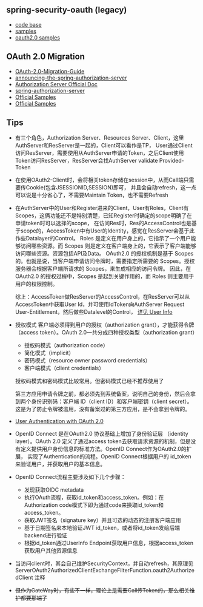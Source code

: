 ## spring-security-oauth (legacy)

- [code base](https://github.com/spring-attic/spring-security-oauth)
- [samples](https://github.com/spring-attic/spring-security-oauth/tree/main/samples)
- [oauth2.0 samples](https://github.com/jgrandja/spring-security-oauth-2-4-migrate)

## OAuth 2.0 Migration

- [OAuth-2.0-Migration-Guide](https://github.com/spring-projects/spring-security/wiki/OAuth-2.0-Migration-Guide)
- [announcing-the-spring-authorization-server](https://spring.io/blog/2020/04/15/announcing-the-spring-authorization-server)
- [Authorization Server Official Doc](https://docs.spring.io/spring-authorization-server/docs/current/reference/html/)
- [spring-authorization-server](https://github.com/spring-projects/spring-authorization-server)
- [Official Samples](https://github.com/spring-projects/spring-authorization-server/tree/main/samples)
- [Official Samples](https://github.com/spring-projects/spring-security-samples)

## Tips

- 有三个角色，Authorization Server、Resources Server、Client，这里AuthServer和ResServer是一起的，Client可以看作是TP，
  User通过Client访问ResServer，需要使用从AuthServer申请的Token，之后Client使用Token访问ResServer，ResServer会找AuthServer
  validate Provided-Token
- 在使用OAuth2-Client时，会将相关token存储在session中，从而Call端只需要传Cookie(包含JSESSIONID,SESSION)即可，
  并且会自动refresh，这一点可以说是十分省心了，不需要Maintain Token，也不需要Refresh
- 在AuthServer中的User和Register进来的Client，User有Roles，Client有Scopes，这俩功能还不是特别清楚，已知Register时确定的scope明确了在申请token时可以选择的scope，
  在访问Res时，Res的AccessControl也是基于scope的，AccessToken中有User的Identity，感觉在ResServer会基于此作些Datalayer的Control。
  Roles 是定义在用户身上的，它指示了一个用户能够访问哪些资源。而 Scopes 则是定义在客户端身上的，它表示了客户端能够访问哪些资源。资源包括API及Data。
  OAuth2.0 的授权机制是基于 Scopes 的。也就是说，当客户端申请访问令牌时，需要指定所需要的 Scopes。授权服务器会根据客户端所请求的
  Scopes，来生成相应的访问令牌。
  因此，在 OAuth2.0 的授权过程中，Scopes 是起到关键作用的，而 Roles 则主要用于用户的权限控制。

  综上：AccessToken做ResServer的AccessControl，在ResServer可以从AccessToken中获取User Id，并可使用IdToken向AuthServer
  Request User-Entitlement，然后做些Datalevel的Control，
  [详见 User Info](https://docs.spring.io/spring-authorization-server/docs/current/reference/html/guides/how-to-userinfo.html#enable-user-info)
- 授权模式
  客户端必须得到用户的授权（authorization grant），才能获得令牌（access token）。OAuth 2.0一共分成四种授权类型（authorization
  grant）

    - 授权码模式（authorization code）
    - 简化模式（implicit）
    - 密码模式（resource owner password credentials）
    - 客户端模式（client credentials）

  授权码模式和密码模式比较常用。但密码模式已经不推荐使用了

  第三方应用申请令牌之前，都必须先到系统备案，说明自己的身份，然后会拿到两个身份识别码：客户端 ID（client ID）和客户端密钥（client
  secret）。这是为了防止令牌被滥用，没有备案过的第三方应用，是不会拿到令牌的。

- [User Authentication with OAuth 2.0](https://oauth.net/articles/authentication/)
- OpenID Connect 是在OAuth2.0 协议基础上增加了身份验证层 （identity layer）。OAuth 2.0 定义了通过access
  token去获取请求资源的机制，但是没有定义提供用户身份信息的标准方法。OpenID Connect作为OAuth2.0的扩展，
  实现了Authentication的流程。OpenID Connect根据用户的 id_token 来验证用户，并获取用户的基本信息。
- OpenID Connect流程主要涉及如下几个步骤：

    - 发现获取OIDC metadata
    - 执行OAuth流程，获取id_token和access_token。例如：在 Authorization code模式下即为通过code来换取id_token和access_token。
    - 获取JWT签名（signature key）并且可选的动态的注册客户端应用
    - 基于日期签名来本地验证JWT id_token，或者将id_token发给后端backend进行验证
    - 根据id_token通过UserInfo Endpoint获取用户信息，根据access_token获取用户其他资源信息

- 当访问client时，其会自己维护SecurityContext，并自动refresh，其原理见
  ServerOAuth2AuthorizedClientExchangeFilterFunction.oauth2AuthorizedClient 注释
- ~~但作为GateWay时，有些不一样，理论上是需要Call传Token的，那么相关维护都要那端了~~
